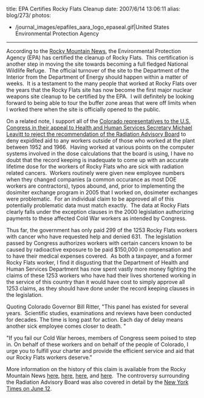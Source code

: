 title: EPA Certifies Rocky Flats Cleanup
date: 2007/6/14 13:06:11
alias: blog/273/
photos:
- /journal_images/epafiles_aara_logo_epaseal.gif|United States Environmental Protection Agency
---
According to the [Rocky Mountain News](http://www.rockymountainnews.com/drmn/local/article/0,1299,DRMN_15_5585176,00.html), the Environmental Protection Agency (EPA) has certified the cleanup of Rocky Flats.  This certification is another step in moving the site towards becoming a full fledged National Wildlife Refuge.  The official turnover of the site to the Department of the Interior from the Department of Energy should happen within a matter of weeks.  It is a testament to the many people that worked at Rocky Flats over the years that the Rocky Flats site has now become the first major nuclear weapons site cleanup to be certified by the EPA.  I will definitely be looking forward to being able to tour the buffer zone areas that were off limits when I worked there when the site is officially opened to the public.

On a related note, I support all of the [Colorado representatives to the U.S. Congress in their appeal to Health and Human Services Secretary Michael Leavitt to reject the recommendation of the Radiation Advisory Board](http://www.rockymountainnews.com/drmn/local/article/0,1299,DRMN_15_5585200,00.html) to deny expidited aid to any workers outside of those who worked at the plant between 1952 and 1966.  Having worked at various points on the computer systems involved in the dose calculations that the board is using, I have no doubt that the record keeping is inadequate to come up with an accurate lifetime dose for the workers of Rocky Flats who are sick with radiation related cancers.  Workers routinely were given new employee numbers when they changed companies (a common occurance as most DOE workers are contractors), typos abound, and, prior to implementing the dosimiter exchange program in 2005 that I worked on, dosimeter exchanges were problematic.  For an individual claim to be approved all of this potentially problematic data must match exactly.  The data at Rocky Flats clearly falls under the exception clauses in the 2000 legislation authorizing payments to these affected Cold War workers as intended by Congress. 

Thus far, the government has only paid 299 of the 1253 Rocky Flats workers with cancer who have requested help and denied 631.  The legislation passed by Congress authorizes workers with certain cancers known to be caused by radioactive exposure to be paid $150,000 in compensation and to have their medical expenses covered.  As both a taxpayer, and a former Rocky Flats worker, I find it disgusting that the Department of Health and Human Services Department has now spent vastly more money fighting the claims of these 1253 workers who have had their lives shortened working in the service of this country than it would have cost to simply approve all 1253 claims, as they should have done under the record keeping clauses in the legislation. 

Quoting Colorado Governor Bill Ritter, "This panel has existed for several years.  Scientific studies, examinations and reviews have been conducted for decades. The time is long past for action. Each day of delay means another sick employee comes closer to death. "

"If you fail our Cold War heroes, members of Congress seem poised to step in. On behalf of these workers and on behalf of the people of Colorado, I urge you to fulfill your charter and provide the efficient service and aid that our Rocky Flats workers deserve."

More information on the history of this claim is available from the Rocky Mountain News [here](http://www.rockymountainnews.com/drmn/local/article/0,1299,DRMN_15_5585200,00.html), [here](http://www.rockymountainnews.com/drmn/local/article/0,1299,DRMN_15_5582222,00.html), [here](http://www.rockymountainnews.com/drmn/local/article/0,1299,DRMN_15_5578433,00.html), and [here](http://www.rockymountainnews.com/drmn/local/article/0,1299,DRMN_15_5583644,00.html).  The controversy surrounding the Radiation Advisory Board was also covered in detail by the [New York Times on June 12](http://www.nytimes.com/2007/06/13/washington/13rockyflats.html?ex=1339387200&en=9cb8f44a177f03e4&ei=5088&partner=rssnyt&emc=rss).